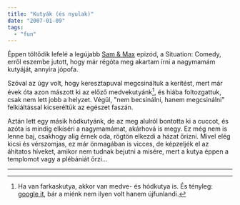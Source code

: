 ```yaml
---
title: "Kutyák (és nyulak)"
date: "2007-01-09"
tags: 
  - "fun"
---
```


Éppen töltődik lefelé a legújabb [Sam & Max](http://www.telltalegames.com/) epizód, a Situation: Comedy, erről eszembe jutott, hogy már régóta meg akartam írni a nagymamám kutyáját, annyira jópofa.

Szóval az úgy volt, hogy keresztapuval megcsináltuk a kerítést, mert már évek óta azon mászott ki az előző medvekutyánk[^1], és hiába foltozgattuk, csak nem lett jobb a helyzet. Végül, "nem becsinálni, hanem megcsinálni" felkiáltással kicseréltük az egészet faszán.

Aztán lett egy másik hódkutyánk, de az meg alulról bontotta ki a cuccot, és azóta is mindig elkíséri a nagymamámat, akárhová is megy. Ez még nem is lenne baj, csakhogy alig érnek oda, rögtön elkezdi a házat őrizni. Mivel elég kicsi és vérszomjas, ez már önmagában is vicces, de képzeljék el az áhitatos híveket, amikor nem tudnak bejutni a misére, mert a kutya éppen a templomot vagy a plébániát őrzi...

* * *

[^1]: Ha van farkaskutya, akkor van medve- és hódkutya is. És tényleg: [google it](http://www.google.com/search?q=medvekutya), bár a miénk nem ilyen volt hanem újfunlandi.
